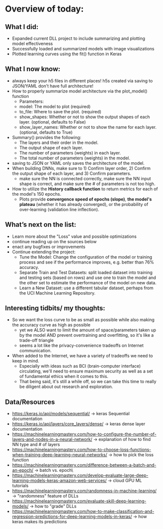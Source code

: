 # Overview of today: 
## What I did:  
- Expanded current DLL project to include summarizing and plotting model effectiveness
- Successfully loaded and summarized models with image visualizations
- Plotted learning curves using the fit() function in Keras
## What I now know:
- always keep your h5 files in different places! h5s created via saving to JSON/YAML don't have full architecture! 
- How to properly summarize model architecture via the plot_model() function
    - Parameters: 
    - model: The model to plot (required) 
    - to_file: Where to save the plot. (required) 
    - show_shapes: Whether or not to show the output shapes of each layer. (optional, defaults to False)
    - show_layer_names: Whether or not to show the name for each layer. (optional, defaults to True)
- Summary() provides the following:
    - The layers and their order in the model.
    - The output shape of each layer.
    - The number of parameters (weights) in each layer.
    - The total number of parameters (weights) in the model.
- saving to JSON or YAML only saves the architecture of the model.
- When building DNNs, make sure to 1) Confirm layer order, 2) Confirm the output shape of each layer, and 3) Confirm parameters.
    - make sure the NN is connected correctly, make sure the NN input shape is correct, and make sure the # of parameters is not too high.
- How to utilize the **History callback function** to return metrics for each of the model's 150 epochs.
    - Plots provide **convergence speed of epochs (slope)**, **the model's plateau** (whether it has already converged), or the probability of over-learning (validation line inflection).
## What’s next on the list:
- Learn more about the "Loss" value and possible optimizations
- continue reading up on the sources below
- enact any bugfixes or improvements
- Continue extending the project:
    - Tune the Model: Change the configuration of the model or training process and see if the performance improves, e.g. better than 76% accuracy.
    - Separate Train and Test Datasets: split loaded dataset into training and testing sets (based on rows) and use one to train the model and the other set to estimate the performance of the model on new data.
    - Learn a New Dataset: use a different tabular dataset, perhaps from the UCI Machine Learning Repository.
## Interesting tidbits/ my thoughts:
- So we want the loss curve to be as small as possible while also making the accuracy curve as high as possible
    - yet we ALSO want to limit the amount of space/parameters taken up by the model AND prevent overtraining and overfitting, so it's like a trade-off triangle
    - seems a lot like the privacy-convenience tradeoffs on Internet communication.
- When added to the Internet, we have a variety of tradeoffs we need to keep in mind. 
    - Especially with ideas such as BCI (brain-computer interface) circulating, we'll need to ensure maximum security as well as a set of fundamental ethics when it comes to this.
    - That being said, it's still a while off, so we can take this time to really be diligent about out research and exploration.
## Data/Resources
- https://keras.io/api/models/sequential/ -> keras Sequential documentation
- https://keras.io/api/layers/core_layers/dense/ -> keras dense layer documentation
- https://machinelearningmastery.com/how-to-configure-the-number-of-layers-and-nodes-in-a-neural-network/ -> explanation of how to find NN type and # of layers
- https://machinelearningmastery.com/how-to-choose-loss-functions-when-training-deep-learning-neural-networks/ -> how to pick the loss function
- https://machinelearningmastery.com/difference-between-a-batch-and-an-epoch/ -> batch vs. epoch\
- https://machinelearningmastery.com/develop-evaluate-large-deep-learning-models-keras-amazon-web-services/ -> cloud GPU ML tutorials 
- https://machinelearningmastery.com/randomness-in-machine-learning/ -> "randomness" feature of DLLs
- https://machinelearningmastery.com/evaluate-skill-deep-learning-models/ -> how to "grade" DLLs
- https://machinelearningmastery.com/how-to-make-classification-and-regression-predictions-for-deep-learning-models-in-keras/ -> how keras makes its predictions
